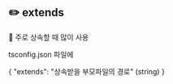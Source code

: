 ## :pencil2: extends

:small_blue_diamond: 주로 상속할 때 많이 사용

tsconfig.json 파일에

{
  "extends": "상속받을 부모파일의 경로" (string)
}